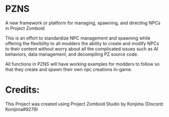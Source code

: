 # PZNS
A new framework or platform for managing, spawning, and directing NPCs in Project Zomboid

This is an effort to standardize NPC management and spawning while offering the flexibility to all modders the ability to create and modify NPCs to their content without worry about all the complicated issues such as AI behaviors, data management, and decompiling PZ source code.

All functions in PZNS will have working examples for modders to follow so that they create and spawn their own npc creations in-game.

# Credits:
This Project was created using Project Zomboid Studio by Konjima (Discord: Konijima#9279)
